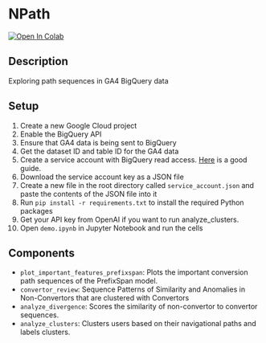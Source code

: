# NPath

[![Open In Colab](https://colab.research.google.com/assets/colab-badge.svg)](https://colab.research.google.com/drive/1BKrdrLrWdxUZFPnSxUJWZW4wfoulavUx?usp=sharing)


## Description
Exploring path sequences in GA4 BigQuery data

## Setup
1. Create a new Google Cloud project
2. Enable the BigQuery API
3. Ensure that GA4 data is being sent to BigQuery
4. Get the dataset ID and table ID for the GA4 data
5. Create a service account with BigQuery read access. [Here](https://docs.aws.amazon.com/dms/latest/sbs/bigquery-redshift-migration-step-1.html) is a good guide.
6. Download the service account key as a JSON file
7. Create a new file in the root directory called `service_account.json` and paste the contents of the JSON file into it
8. Run `pip install -r requirements.txt` to install the required Python packages
9. Get your API key from OpenAI if you want to run analyze_clusters.
10. Open `demo.ipynb` in Jupyter Notebook and run the cells

## Components
* `plot_important_features_prefixspan`: Plots the important conversion path sequences of the PrefixSpan model.
* `convertor_review`: Sequence Patterns of Similarity and Anomalies in Non-Convertors that are clustered with Convertors
* `analyze_divergence`: Scores the similarity of non-convertor to convertor sequences.
* `analyze_clusters`: Clusters users based on their navigational paths and labels clusters.
